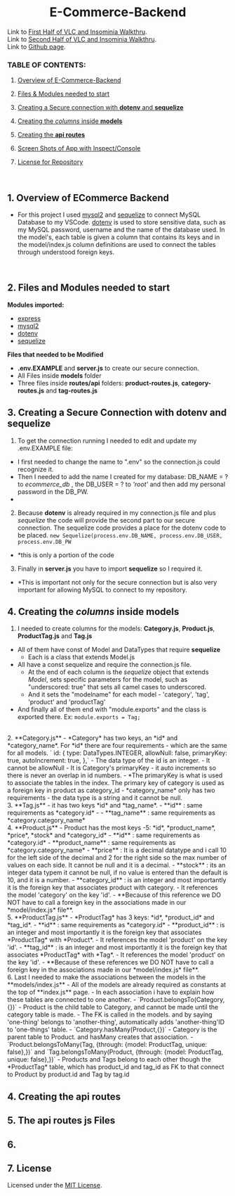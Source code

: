 <h1 align ="center"> E-Commerce-Backend </h1>

Link to [First Half of VLC and Insominia Walkthru](https://youtu.be/jp6N06c48Mg).
<br>
Link to [Second Half of VLC and Insominia Walkthru](https://youtu.be/ElbogKglLSE).
<br>
Link to [Github page](https://github.com/ksfallon/E-Commerce-Backend).
### **TABLE OF CONTENTS:**
1. [Overview of E-Commerce-Backend](#1-overview-of-ecommerce-backend)
2. [Files & Modules needed to start](#2-files-and-modules-needed-to-start)
3. [Creating a Secure connection with **dotenv** and **sequelize**](#3-creating-a-secure-connection-with-dotenv-and-sequelize)

4. [Creating the *columns* inside **models**](#4-creating-the-columns-inside-models)
5. [Creating the **api routes**](#5-creating-the-api-routes)
6. [Screen Shots of App with Inspect/Console](#6-screen-shots-of-app)
7. [License for Repository](#7-license)

<br>

## 1. Overview of ECommerce Backend
- For this project I used [mysql2](https://www.npmjs.com/package/mysql2) and [sequelize](https://www.npmjs.com/package/sequelize) to connect MySQL Database to my VSCode. [dotenv](https://www.npmjs.com/package/dotenv) is used to store sensitive data, such as my MySQL password, username and the name of the database used. In the model's, each table is given a column that contains its keys and in the model/index.js column definitions are used to connect the tables through understood foreign keys.
<br>

## 2. Files and Modules needed to start
 **Modules imported:**
 - [express](https://www.npmjs.com/package/express)
 - [mysql2](https://www.npmjs.com/package/mysql2)
 - [dotenv](https://www.npmjs.com/package/dotenv)
 - [sequelize](https://www.npmjs.com/package/sequelize)
 
 **Files that needed to be Modified**
 - **.env.EXAMPLE** and **server.js** to create our secure connection.
 - All Files inside **models** folder
 - Three files inside **routes/api** folders: **product-routes.js**, **category-routes.js** and **tag-routes.js**

## 3. Creating a Secure Connection with **dotenv** and **sequelize**
1. To get the connection running I needed to edit and update my .env.EXAMPLE file:
 - I first needed to change the name to ".env" so the connection.js could recognize it.
 - Then I needed to add the name I created for my database: DB_NAME = ? to *ecommerce_db* , the DB_USER = ? to *'root'* and then add my personal password in the DB_PW.
 - <br>
2. Because **dotenv** is already required in my connection.js file and plus *sequelize* the code will provide the second part to our secure connection. The sequelize code provides a place for the dotenv code to be placed.
`new Sequelize(process.env.DB_NAME, process.env.DB_USER, process.env.DB_PW`
 - *this is only a portion of the code

3. Finally in **server.js** you have to import **sequelize** so I required it.
 - *This is important not only for the secure connection but is also very important for allowing MySQL to connect to my repository.


## 4. Creating the *columns* inside **models** 
1. I needed to create columns for the models: **Category.js**, **Product.js**, **ProductTag.js** and **Tag.js**
- All of them have const of Model and DataTypes that require **sequelize** 
    - Each is a class that extends Model.js
- All have a const sequelize and require the connection.js file.
    - At the end of each column is the *sequelize* object that extends *Model*, sets specific parameters for the model, such as "underscored: true" that sets all camel cases to underscored. 
    - And it sets the "modelname" for each model - 'category', 'tag', 'product' and 'productTag'
- And finally all of them end with "module.exports" and the class is exported there. Ex: `module.exports = Tag;`
<br>
2. **Category.js** 
- *Category* has two keys, an *id* and *category_name*. For *id* there are four requirements - which are the same for all models. 
    `    id: {
      type: DataTypes.INTEGER,
      allowNull: false,
      primaryKey: true,
      autoIncrement: true,
    },`
    - The data type of the id is an integer. 
    - It cannot be allowNull
    - It is Category's primaryKey
    - it auto increments so there is never an overlap in id numbers. 
    - *The primaryKey is what is used to associate the tables in the index. The primary key of category is used as a foreign key in product as category_id
- *category_name* only has two requirements - the data type is a string and it cannot be null.
<br>
3. **Tag.js**
- it has two keys *id* and *tag_name*.
- **id** : same requirements as *category.id*
- - **tag_name** : same requirements as *category.category_name*
<br>
4. **Product.js**
- Product has the most keys -5: *id*, *product_name*, *price*, *stock* and *category_id*
- **id** : same requirements as *category.id*
- **product_name** : same requirements as *category.category_name*
- **price** : It is a decimal datatype and i call 10 for the left side of the decimal and 2 for the right side so the max number of values on each side. It cannot be null and it is a decimal.
- **stock** : its an integer data typem it cannot be null, if no value is entered than the default is 10, and it is a number.
- **category_id** : is an integer and most importantly it is the foreign key that associates product with category.
    - It references the model 'category' on the key 'id'.
    - **Because of this reference we DO NOT have to call a foreign key in the associations made in our *model/index.js* file**.
<br>
5. **ProductTag.js**
- *ProductTag* has 3 keys: *id*, *product_id* and *tag_id*.
- **id** : same requirements as *category.id*
- **product_id** : is an integer and most importantly it is the foreign key that associates *ProductTag* with *Product*.
    - It references the model 'product' on the key 'id'.
- **tag_id** : is an integer and most importantly it is the foreign key that associates *ProductTag* with *Tag*.
    - It references the model 'product' on the key 'id'.
- **Because of these references we DO NOT have to call a foreign key in the associations made in our *model/index.js* file**.
<br>
6. Last I needed to make the associations between the models in the **models/index.js**
- All of the models are already required as constants at the top of **index.js** page.
- In each association i have to explain how these tables are connected to one another.
    - `Product.belongsTo(Category,{})`
        - Product is the child table to Category, and cannot be made until the category table is made. - The FK is called in the models. and by saying 'one-thing' belongs to 'another-thing', automatically adds 'another-thing'ID to 'one-things' table. 
    - `Category.hasMany(Product,{})`
        - Category is the parent table to Product. and hasMany creates that association.
    - `Product.belongsToMany(Tag, {through: {model: ProductTag, unique: false},})`
    and
    `Tag.belongsToMany(Product, {through: {model: ProductTag, unique: false},})`
        - Products and Tags belong to each other though the *ProductTag* table, which has product_id and tag_id as FK to that connect to Product by product.id and Tag by tag.id

## 4. Creating the **api routes**

## 5. The api routes js Files

## 6. 

## 7. License
Licensed under the [MIT License](https://choosealicense.com/licenses/mit/#).
